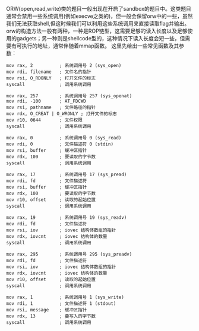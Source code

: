 ORW(open,read,write)类的题目一般出现在开启了sandbox的题目中。这类题目通常会禁用一些系统调用(例如execve之类的)，但一般会保留orw中的一些，虽然我们无法获取shell,但这时候我们可以利用这些系统调用来直接读取flag并输出。
orw的构造方法一般有两种，一种是ROP链型，这需要足够的读入长度以及足够使用的gadgets；另一种则是shellcode型的，这种情况下读入长度会短一些，但需要有可执行的地址，通常伴随着mmap函数。
这里先给出一些常见函数及其参数：
```
mov rax, 2          ; 系统调用号 2 (sys_open)
mov rdi, filename   ; 文件名的指针
mov rsi, O_RDONLY   ; 打开文件的标志
syscall             ; 调用系统调用

mov rax, 257        ; 系统调用号 257 (sys_openat)
mov rdi, -100       ; AT_FDCWD
mov rsi, pathname   ; 文件路径的指针
mov rdx, O_CREAT | O_WRONLY ; 打开文件的标志
mov r10, 0644       ; 文件权限
syscall             ; 调用系统调用
```
```
mov rax, 0          ; 系统调用号 0 (sys_read)
mov rdi, 0          ; 文件描述符 0 (stdin)
mov rsi, buffer     ; 缓冲区指针
mov rdx, 100        ; 要读取的字节数
syscall             ; 调用系统调用

mov rax, 17         ; 系统调用号 17 (sys_pread)
mov rdi, fd         ; 文件描述符
mov rsi, buffer     ; 缓冲区指针
mov rdx, 100        ; 要读取的字节数
mov r10, offset     ; 读取的起始位置
syscall             ; 调用系统调用

mov rax, 19         ; 系统调用号 19 (sys_readv)
mov rdi, fd         ; 文件描述符
mov rsi, iov        ; iovec 结构体数组的指针
mov rdx, iovcnt     ; iovec 结构体的数量
syscall             ; 调用系统调用

mov rax, 295        ; 系统调用号 295 (sys_preadv)
mov rdi, fd         ; 文件描述符
mov rsi, iov        ; iovec 结构体数组的指针
mov rdx, iovcnt     ; iovec 结构体的数量
mov r10, offset     ; 读取的起始位置
syscall             ; 调用系统调用
```
```
mov rax, 1          ; 系统调用号 1 (sys_write)
mov rdi, 1          ; 文件描述符 1 (stdout)
mov rsi, message    ; 缓冲区指针
mov rdx, 13         ; 要写入的字节数
syscall             ; 调用系统调用
```